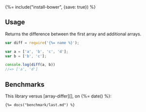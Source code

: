 {%= include("install-bower", {save: true}) %}

## Usage

Returns the difference between the first array and additional arrays.

```js
var diff = require('{%= name %}');

var a = ['a', 'b', 'c', 'd'];
var b = ['b', 'c'];

console.log(diff(a, b))
//=> ['a', 'd']
```

## Benchmarks

This library versus [array-differ][], on {%= date() %}:

```
{%= docs("benchmark/last.md") %}
```